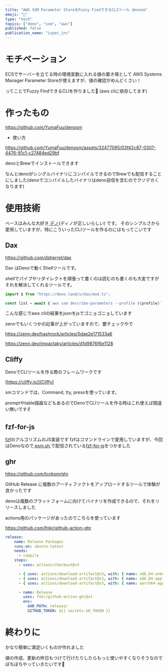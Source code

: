 ```yaml
---
title: "AWS SSM Parameter StoreをFuzzy FindできるCLIツール denosm"
emoji: "🦖"
type: "tech"
topics: ["deno", "ssm", "aws"]
published: false
publication_name: "ispec_inc"
---
```


# モチベーション

ECSでサーバーを立てる時の環境変数に入れる値の置き場として AWS Systems Manager Parameter Storeが使えますが、値の確認がめんどくさい！

ってことでFuzzy FindできるCLIを作りました🦖
(aws cliに依存してます)

# 作ったもの

https://github.com/YumaFuu/denosm

- 使い方

https://github.com/YumaFuu/denosm/assets/32477095/03f42c87-0307-4476-81c1-c27484ed29bf

denoとBrewでインストールできます

なんとdenoがシングルバイナリにコンパイルできるのでBrewでも配信することにしました(denoでコンパイルしたバイナリはdeno自信を含むのでクソデカくなります)


# 使用技術

ベースはみんな大好き[ デノ](https://deno.com/)(ディノが正しいらしい) です。
そのシンプルさから愛用していますが、特にこういったCLIツールを作るのにはもってこいです

## Dax

https://github.com/dsherret/dax

Dax はDenoで動くShellツールです。

shellでパイプやリダイレクトを頑張って書くのは読むのも書くのも大変ですがそれを解決してくれるツールです。


```javascript
import $ from "https://deno.land/x/dax/mod.ts";

const list = await $`aws ssm describe-parameters --profile ${profile}`.json();
```

こんな感じでaws cliの結果をjsonをjsでゴニョゴニョしています

zennでもいくつかの記事が上がっていますので、要チェックやで

https://zenn.dev/hashrock/articles/5dae2e171533a6

https://zenn.dev/impactaky/articles/d1d9876f6e1128

## Cliffy

DenoでCLIツールを作る際のフレームワークです

[https://cliffy.io/](Cliffy)

smコマンドでは、Command, tty, pressを使っています。

promptやtable描画などもあるのでDenoでCLIツールを作る時はこれ使えば間違い無いです✌️


## fzf-for-js

[fzf](https://github.com/junegunn/fzf)のアルゴリズムのJS実装です
fzfはコマンドラインで愛用していますが、今回はDenoなので[ esm.sh ](https://esm.sh/)で配信されている[fzf-for-js](https://github.com/ajitid/fzf-for-js)をつかました

## ghr

https://github.com/tcnksm/ghr

GitHub Release に複数のアーティファクトをアップロードするツールで体験が良かったです

denoは複数のプラットフォームに向けてバイナリを作成できるので、それをリリースしました

actions用のパッケージがあったのでこちらを使っています

https://github.com/fnkr/github-action-ghr
```yaml
release:
    name: Release Packages
    runs-on: ubuntu-latest
    needs:
      - compile
    steps:
      - uses: actions/checkout@v3

      - { uses: actions/download-artifact@v3, with: { name: x86_64-unknown-linux-gnu,  path: release/ } }
      - { uses: actions/download-artifact@v3, with: { name: x86_64-apple-darwin,       path: release/ } }
      - { uses: actions/download-artifact@v3, with: { name: aarch64-apple-darwin,      path: release/ } }

      - name: Release
        uses: fnkr/github-action-ghr@v1
        env:
          GHR_PATH: release/
          GITHUB_TOKEN: ${{ secrets.GH_TOKEN }}

```


# 終わりに

かなり簡単に満足いくものが作れました

値の作成、更新の昨日もつけて行けたりしたらもっと使いやすくなりそうなのでぼちぼちやっていきたいです🚶

